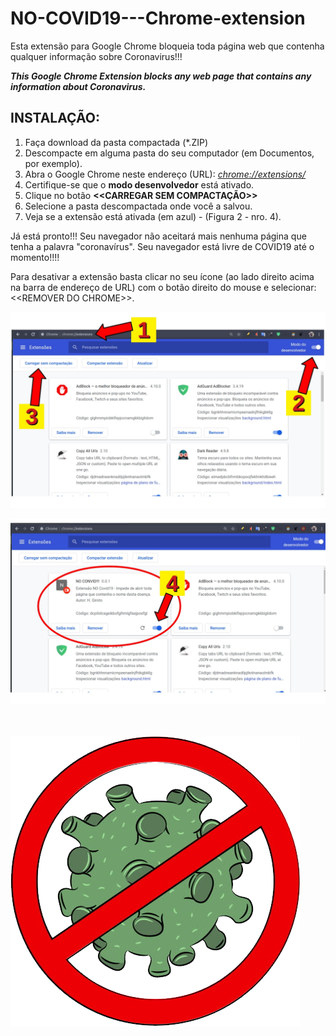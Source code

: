 # NO-COVID19---Chrome-extension
Esta extensão para Google Chrome bloqueia toda página web que contenha qualquer informação sobre Coronavirus!!!

_**This Google Chrome Extension blocks any web page that contains any information about Coronavirus.**_

## INSTALAÇÃO:

1. Faça download da pasta compactada (\*.ZIP)
2. Descompacte em alguma pasta do seu computador (em Documentos, por exemplo).
3. Abra o Google Chrome neste endereço (URL): _[chrome://extensions/](chrome://extensions/)_
4. Certifique-se que o **modo desenvolvedor** está ativado.
5. Clique no botão **<<CARREGAR SEM COMPACTAÇÃO>>**
6. Selecione a pasta descompactada onde você a salvou.
7. Veja se a extensão está ativada (em azul) - (Figura 2 - nro. 4).

Já está pronto!!! Seu navegador não aceitará mais nenhuma página que tenha a palavra "coronavírus". Seu navegador está livre de COVID19 até o momento!!!!

Para desativar a extensão basta clicar no seu ícone (ao lado direito acima na barra de endereço de URL) com o botão direito do mouse e selecionar: \<<REMOVER DO CHROME\>>.

![Figura 1](https://github.com/HelioGiroto/NO-COVID19---Chrome-extension/blob/master/tutorial_1.jpg?raw=true)

![Figura 2](https://github.com/HelioGiroto/NO-COVID19---Chrome-extension/blob/master/tutorial_2.jpg?raw=true)

<br><br>
![STOP COVID!!!](https://github.com/HelioGiroto/NO-COVID19---Chrome-extension/blob/master/enoughCovid.png)




